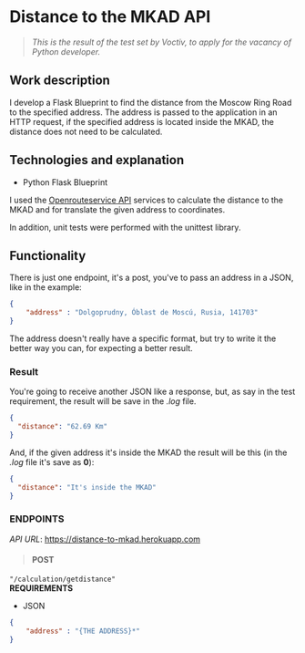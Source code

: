 # Distance to the MKAD API
> *This is the result of the test set by Voctiv, to apply for the vacancy of Python developer.*

## Work description
I develop a Flask Blueprint to find the distance from the Moscow Ring Road to the specified address. The address is passed to the application in an HTTP request, if the specified address is located inside the MKAD, the distance does not need to be calculated.

## Technologies and explanation
- Python Flask Blueprint

I used the [Openrouteservice API](https://openrouteservice.org/) services to calculate the distance to the MKAD and for translate the given address to coordinates.

In addition, unit tests were performed with the unittest library.

## Functionality
There is just one endpoint, it's a post, you've to pass an address in a JSON, like in the example:
```json
{
	"address" : "Dolgoprudny, Óblast de Moscú, Rusia, 141703"
}
```
The address doesn't really have a specific format, but try to write it the better way you can, for expecting a better result.

### Result
You're going to receive another JSON like a response, but, as say in the test requirement, the result will be save in the *.log* file.
```json
{
  "distance": "62.69 Km"
}
```
And, if the given address it's inside the MKAD the result will be this (in the *.log* file it's save as **0**):
```json
{
  "distance": "It's inside the MKAD"
}
```

### ENDPOINTS
*API URL*: https://distance-to-mkad.herokuapp.com

> #### **POST**
`"/calculation/getdistance"`<br>
**REQUIREMENTS**
- JSON
```json
{
	"address" : "{THE ADDRESS}*"
}
```